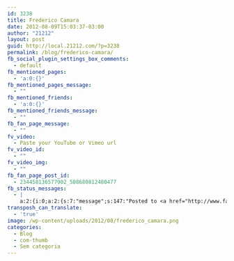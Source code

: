 ```yaml
---
id: 3238
title: Frederico Camara
date: 2012-08-09T15:03:37-03:00
author: "21212"
layout: post
guid: http://local.21212.com/?p=3238
permalink: /blog/frederico-camara/
fb_social_plugin_settings_box_comments:
  - default
fb_mentioned_pages:
  - 'a:0:{}'
fb_mentioned_pages_message:
  - ""
fb_mentioned_friends:
  - 'a:0:{}'
fb_mentioned_friends_message:
  - ""
fb_fan_page_message:
  - ""
fv_video:
  - Paste your YouTube or Vimeo url
fv_video_id:
  - ""
fv_video_img:
  - ""
fb_fan_page_post_id:
  - 234458136577902_508680812480477
fb_status_messages:
  - |
    a:2:{i:0;a:2:{s:7:"message";s:147:"Posted to <a href="http://www.facebook.com/234458136577902/posts/508680812480477" target="_blank">21212 Digital Accelerator's Facebook Timeline</a>";s:5:"error";s:0:"";}i:1;a:2:{s:7:"message";s:322:"Failed posting to your Facebook Timeline. Error: {"message":"Object at URL 'http://local.21212.com/sem-categoria/frederico-camara/' of type 'article' is invalid because it specifies multiple 'og:url' values: http://local.21212.com/sem-categoria/frederico-camara/, http://local.21212.com/sem-categoria/frederico-camara/.","type":"Exception"}";s:5:"error";s:1:"1";}}
transposh_can_translate:
  - 'true'
image: /wp-content/uploads/2012/08/frederico_camara.png
categories:
  - Blog
  - com-thumb
  - Sem categoria
---
```

